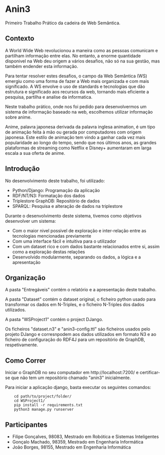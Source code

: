 # Anin3
Primeiro Trabalho Prático da cadeira de Web Semântica.

## Contexto
A World Wide Web revolucionou a maneira como as pessoas comunicam e partilham informação entre elas. No entanto, a enorme quantidade disponivel na Web deu origem a vários desafios, não só na sua gestão, mas também endender esta informação.

Para tentar resolver estes desafios, o campo da Web Semântica (WS) emergiu como uma forma de fazer a Web mais organizada e com mais significado. A WS envolve o uso de standards e tecnologias que dão estrutura e significado aos recursos da web, tornando mais eficiente a pesquisa, partilha e analise da informatica.

Neste trabalho prático, onde nos foi pedido para desenvolvermos um sistema de informação baseado na web, escolhemos utilizar informação sobre anime. 

Anime, palavra japonesa derivada da palavra inglesa animation, é um tipo de animação feita à mão ou gerada por computadores com origem japonesa. Este estilo de animação tem vindo a ganhar cada vez mais popularidade ao longo do tempo, sendo que nos últimos anos, as grandes plataformas de streaming como Netflix e Disney+ aumentaram em larga escala a sua oferta de anime.

## Introdução
No desenvolvimento deste trabalho, foi utilizado:
- Python/Django: Programação da aplicação
- RDF/NT/N3: Formatação dos dados
- Triplestore GraphDB: Repositório de dados
- SPARQL: Pesquisa e alteração de dados na triplestore

Durante o desenvolvimento deste sistema, tivemos como objetivos desenvolver um sistema:
- Com o maior nivel possivel de exploração e inter-relação entre as tecnologias mencionadas previamente
- Com uma interface fácil e intuitiva para o utilizador
- Com um dataset rico e com dados bastante relacionados entre si, assim como a exploração destas relações
- Desenvolvido modularmente, separando os dados, a lógica e a apresentação 

## Organização
A pasta "Entregáveis" contém o relatório e a apresentação deste trabalho.

A pasta "Dataset" contém o dataset original, o ficheiro python usado para transformar os dados em N-Triples, e o ficheiro N-Triples dos dados utilizados.

A pasta "WSProject1" contém o project DJango.

Os ficheiros "dataset.n3" e "anin3-config.ttl" sáo ficheiros usados pelo projeto DJango e corresnpodem aos dados utilizados em formato N3 e ao ficheiro de configuração do RDF4J para um repositório de GraphDB, respetivamente.

## Como Correr

Iniciar o GraphDB no seu computador em http://localhost:7200/ e certificar-se que não tem um repositório chamado "anin3" inicialmente. 

Para iniciar a aplicação django, basta executar os seguintes comandos:

        cd path/to/project/folder/
        cd WSProject1/
        pip install -r requirements.txt
        python3 manage.py runserver
        

## Participantes
- Filipe Gonçalves, 98083, Mestrado em Robótica e Sistemas Inteligentes
- Gonçalo Machado, 98359, Mestrado em Engenharia Informática
- João Borges, 98155, Mestrado em Engenharia Informática
